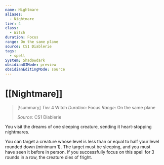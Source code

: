 ```yaml
---
name: Nightmare
aliases:
  - Nightmare
tier: 4
class:
  - Witch
duration: Focus
range: On the same plane
source: CS1 Diablerie
tags:
  - spell
System: Shadowdark
obsidianUIMode: preview
obsidianEditingMode: source
---
```








 # [[Nightmare]]

>[!summary]
> *Tier* 4
> Witch
> *Duration*: Focus
> *Range*: On the same plane
> 
> *Source:* CS1 Diablerie

You visit the dreams of one sleeping creature, sending it heart-stopping nightmares. 

You can target a creature whose level is less than or equal to half your level rounded down (minimum 1). The target must be sleeping, and you must have seen it before in person. If you successfully focus on this spell for 3 rounds in a row, the creature dies of fright.


